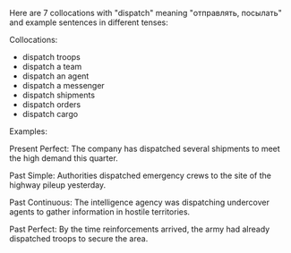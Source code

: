 Here are 7 collocations with "dispatch" meaning "отправлять, посылать" and example sentences in different tenses:

Collocations:
- dispatch troops
- dispatch a team
- dispatch an agent
- dispatch a messenger
- dispatch shipments
- dispatch orders
- dispatch cargo

Examples:

Present Perfect: The company has dispatched several shipments to meet the high demand this quarter.

Past Simple: Authorities dispatched emergency crews to the site of the highway pileup yesterday.

Past Continuous: The intelligence agency was dispatching undercover agents to gather information in hostile territories.  

Past Perfect: By the time reinforcements arrived, the army had already dispatched troops to secure the area.